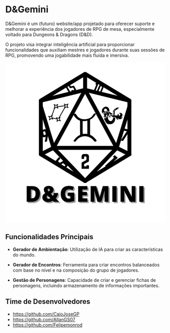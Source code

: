 # D&Gemini

D&Gemini é um (futuro) website/app projetado para oferecer suporte e melhorar a experiência dos jogadores de RPG de mesa, especialmente voltado para Dungeons & Dragons (D&D).

O projeto visa integrar inteligência artificial para proporcionar funcionalidades que auxiliam mestres e jogadores durante suas sessões de RPG, promovendo uma jogabilidade mais fluida e imersiva.

<img src='Projeto_DD.png' alt='Imagem do Projeto D&Gemini, preta.'>

## Funcionalidades Principais

- **Gerador de Ambientação**: Utilização de IA para criar as características do mundo.
  
- **Gerador de Encontros**: Ferramenta para criar encontros balanceados com base no nível e na composição do grupo de jogadores.
  
- **Gestão de Personagens**: Capacidade de criar e gerenciar fichas de personagens, incluindo armazenamento de informações importantes.

## Time de Desenvolvedores

* https://github.com/CaioJoseGP
* https://github.com/AllanGS07
* https://github.com/Felipemonrod
